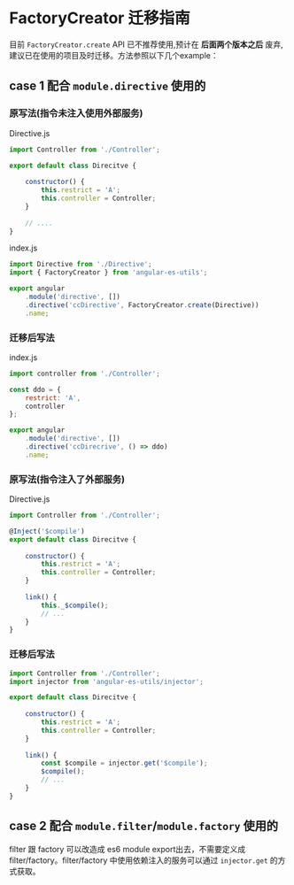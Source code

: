 # FactoryCreator 迁移指南

目前 `FactoryCreator.create` API 已不推荐使用,预计在 **后面两个版本之后** 废弃,建议已在使用的项目及时迁移。方法参照以下几个example：

## case 1 配合 `module.directive` 使用的

### 原写法(指令未注入使用外部服务)

Directive.js

```js
import Controller from './Controller';

export default class Direcitve {
	
	constructor() {
		this.restrict = 'A';
		this.controller = Controller;
	}
		
	// ....
}
```

index.js

```js
import Directive from './Directive';
import { FactoryCreator } from 'angular-es-utils';

export angular
    .module('directive', [])
    .directive('ccDirective', FactoryCreator.create(Directive))
    .name;
```
### 迁移后写法
index.js

```js
import controller from './Controller';

const ddo = {
	restrict: 'A',
	controller
};

export angular
	.module('directive', [])
	.directive('ccDirecrive', () => ddo)
	.name;
```

### 原写法(指令注入了外部服务)

Directive.js

```js
import Controller from './Controller';

@Inject('$compile')
export default class Direcitve {
	
	constructor() {
		this.restrict = 'A';
		this.controller = Controller;
	}
	
	link() {
		this._$compile();
		// ...
	}
}
```

### 迁移后写法

```js
import Controller from './Controller';
import injector from 'angular-es-utils/injector';

export default class Direcitve {
	
	constructor() {
		this.restrict = 'A';
		this.controller = Controller;
	}
	
	link() {
		const $compile = injector.get('$compile');
		$compile();
		// ...
	}
}
```

## case 2 配合 `module.filter`/`module.factory` 使用的

filter 跟 factory 可以改造成 es6 module export出去，不需要定义成 filter/factory。filter/factory 中使用依赖注入的服务可以通过 `injector.get` 的方式获取。

